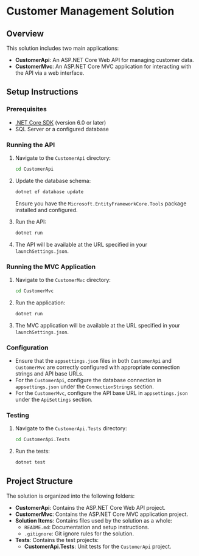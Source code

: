 # Customer Management Solution

## Overview

This solution includes two main applications:
- **CustomerApi**: An ASP.NET Core Web API for managing customer data.
- **CustomerMvc**: An ASP.NET Core MVC application for interacting with the API via a web interface.

## Setup Instructions

### Prerequisites

- [.NET Core SDK](https://dotnet.microsoft.com/download) (version 6.0 or later)
- SQL Server or a configured database

### Running the API

1. Navigate to the `CustomerApi` directory:
    ```sh
    cd CustomerApi
    ```

2. Update the database schema:
    ```sh
    dotnet ef database update
    ```
   Ensure you have the `Microsoft.EntityFrameworkCore.Tools` package installed and configured.

3. Run the API:
    ```sh
    dotnet run
    ```

4. The API will be available at  the URL specified in your `launchSettings.json`.

### Running the MVC Application

1. Navigate to the `CustomerMvc` directory:
    ```sh
    cd CustomerMvc
    ```

2. Run the application:
    ```sh
    dotnet run
    ```

3. The MVC application will be available at the URL specified in your `launchSettings.json`.

### Configuration

- Ensure that the `appsettings.json` files in both `CustomerApi` and `CustomerMvc` are correctly configured with appropriate connection strings and API base URLs.
- For the `CustomerApi`, configure the database connection in `appsettings.json` under the `ConnectionStrings` section.
- For the `CustomerMvc`, configure the API base URL in `appsettings.json` under the `ApiSettings` section.

### Testing

1. Navigate to the `CustomerApi.Tests` directory:
    ```sh
    cd CustomerApi.Tests
    ```

2. Run the tests:
    ```sh
    dotnet test
    ```

## Project Structure

The solution is organized into the following folders:

- **CustomerApi**: Contains the ASP.NET Core Web API project.
- **CustomerMvc**: Contains the ASP.NET Core MVC application project.
- **Solution Items**: Contains files used by the solution as a whole:
  - `README.md`: Documentation and setup instructions.
  - `.gitignore`: Git ignore rules for the solution.
- **Tests**: Contains the test projects:
  - **CustomerApi.Tests**: Unit tests for the `CustomerApi` project.

